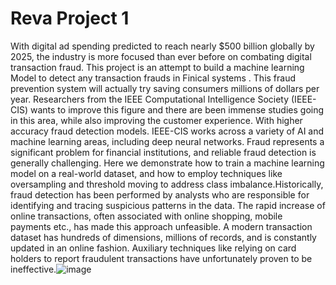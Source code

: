 # Reva Project 1
With digital ad spending predicted to reach nearly $500 billion globally by 2025, the industry is more focused than ever before on combating digital transaction fraud. This project is an attempt to build a machine learning Model to detect any transaction frauds in Finical systems . This fraud prevention system will actually  try saving consumers millions of dollars per year. Researchers from the IEEE Computational Intelligence Society (IEEE-CIS) wants to improve this figure and there are been immense studies going in this area, while also improving the customer experience. With higher accuracy fraud detection models. IEEE-CIS works across a variety of AI and machine learning areas, including deep neural networks. Fraud represents a significant problem for financial institutions, and reliable fraud detection is generally challenging. Here we demonstrate how to train a machine learning model on a real-world dataset, and how to employ techniques like oversampling and threshold moving to address class imbalance.Historically, fraud detection has been performed by analysts who are responsible for identifying and tracing suspicious patterns in the data. The rapid increase of online transactions, often associated with online shopping, mobile payments etc., has made this approach unfeasible. A modern transaction dataset has hundreds of dimensions, millions of records, and is constantly updated in an online fashion. Auxiliary techniques like relying on card holders to report fraudulent transactions have unfortunately proven to be ineffective.![image](https://user-images.githubusercontent.com/16812994/225561474-2fe1a327-57ec-4795-abca-cb751e9f02c0.png)

